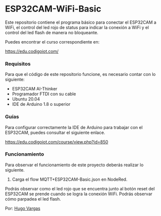 # ESP32CAM-WiFi-Basic
Este repositorio contiene el programa básico para conectar el ESP32CAM a WiFi, el control del led rojo de status para indicar la conexión a WiFi y el control del led flash de manera no bloqueante.

Puedes encontrar el curso correspondiente en:

https://edu.codigoiot.com/

### Requisitos
Para que el código de este repositorio funcione, es necesario contar con lo siguiente:

- ESP32CAM AI-Thinker
- Programador FTDI con su cable
- Ubuntu 20.04
- IDE de Arduino 1.8 o superior

### Guías
Para configurar correctamente la IDE de Arduino para trabajar con el ESP32CAM, puedes consultar el siguiente enlace.

https://edu.codigoiot.com/course/view.php?id=850

### Funcionamiento

Para observar el funcionamiento de este proyecto deberás realizar lo siguiente.

1. Carga el flow MQTT+ESP32CAM-Basic.json en NodeRed.

Podrás observar como el led rojo que se encuentra junto al botón reset del ESP32CAM se prende cuando se logra la conexión WiFi. Podrás observar cómo parpadea el led flash.

Por: [Hugo Vargas](https://github.com/hugoescalpelo)